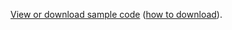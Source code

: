 [View or download sample code](https://github.com/aspnet/Docs/tree/master/aspnetcore/tutorials/grpc/grpc-start/samples/GrpcGreeterClient) ([how to download](xref:index#how-to-download-a-sample)).
